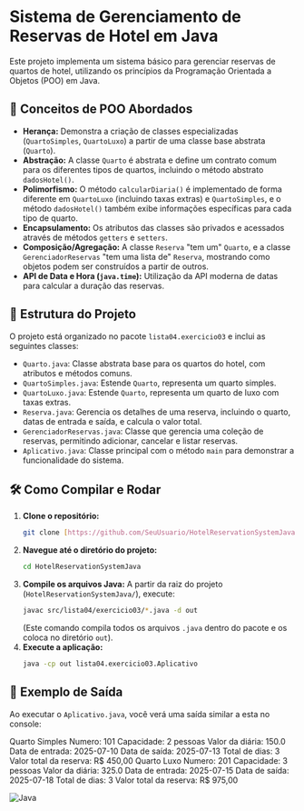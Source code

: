 # Sistema de Gerenciamento de Reservas de Hotel em Java

Este projeto implementa um sistema básico para gerenciar reservas de quartos de hotel, utilizando os princípios da Programação Orientada a Objetos (POO) em Java.

## 🚀 Conceitos de POO Abordados

* **Herança:** Demonstra a criação de classes especializadas (`QuartoSimples`, `QuartoLuxo`) a partir de uma classe base abstrata (`Quarto`).
* **Abstração:** A classe `Quarto` é abstrata e define um contrato comum para os diferentes tipos de quartos, incluindo o método abstrato `dadosHotel()`.
* **Polimorfismo:** O método `calcularDiaria()` é implementado de forma diferente em `QuartoLuxo` (incluindo taxas extras) e `QuartoSimples`, e o método `dadosHotel()` também exibe informações específicas para cada tipo de quarto.
* **Encapsulamento:** Os atributos das classes são privados e acessados através de métodos `getters` e `setters`.
* **Composição/Agregação:** A classe `Reserva` "tem um" `Quarto`, e a classe `GerenciadorReservas` "tem uma lista de" `Reserva`, mostrando como objetos podem ser construídos a partir de outros.
* **API de Data e Hora (`java.time`):** Utilização da API moderna de datas para calcular a duração das reservas.

## 📂 Estrutura do Projeto

O projeto está organizado no pacote `lista04.exercicio03` e inclui as seguintes classes:

* `Quarto.java`: Classe abstrata base para os quartos do hotel, com atributos e métodos comuns.
* `QuartoSimples.java`: Estende `Quarto`, representa um quarto simples.
* `QuartoLuxo.java`: Estende `Quarto`, representa um quarto de luxo com taxas extras.
* `Reserva.java`: Gerencia os detalhes de uma reserva, incluindo o quarto, datas de entrada e saída, e calcula o valor total.
* `GerenciadorReservas.java`: Classe que gerencia uma coleção de reservas, permitindo adicionar, cancelar e listar reservas.
* `Aplicativo.java`: Classe principal com o método `main` para demonstrar a funcionalidade do sistema.

## 🛠️ Como Compilar e Rodar

1.  **Clone o repositório:**
    ```bash
    git clone [https://github.com/SeuUsuario/HotelReservationSystemJava.git](https://github.com/SeuUsuario/HotelReservationSystemJava.git)
    ```
2.  **Navegue até o diretório do projeto:**
    ```bash
    cd HotelReservationSystemJava
    ```
3.  **Compile os arquivos Java:**
    A partir da raiz do projeto (`HotelReservationSystemJava/`), execute:
    ```bash
    javac src/lista04/exercicio03/*.java -d out
    ```
    (Este comando compila todos os arquivos `.java` dentro do pacote e os coloca no diretório `out`).
4.  **Execute a aplicação:**
    ```bash
    java -cp out lista04.exercicio03.Aplicativo
    ```

## 📄 Exemplo de Saída

Ao executar o `Aplicativo.java`, você verá uma saída similar a esta no console:

Quarto Simples Numero: 101 Capacidade: 2 pessoas Valor da diária: 150.0 Data de entrada: 2025-07-10 Data de saída: 2025-07-13 Total de dias: 3 Valor total da reserva: R$ 450,00
Quarto Luxo Numero: 201 Capacidade: 3 pessoas Valor da diária: 325.0 Data de entrada: 2025-07-15 Data de saída: 2025-07-18 Total de dias: 3 Valor total da reserva: R$ 975,00

![Java](https://img.shields.io/badge/Java-007396?style=for-the-badge&logo=java&logoColor=white)
